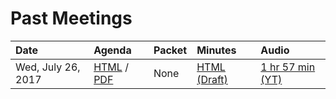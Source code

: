 # Past Meetings

| Date | Agenda | Packet | Minutes | Audio |
|:-----|:-------|:-------|:--------|:------|
| Wed, July 26, 2017 | [HTML](meetings/2017-07-26/agenda) / [PDF](files/meetings/2017-07-26/2017_07_26_OSVSTAC_Agenda.pdf) | None | [HTML (Draft)](meetings/2017-07-26/minutes) | [1 hr 57 min (YT)](https://www.youtube.com/watch?v=EeJ69YyKhp8) |

